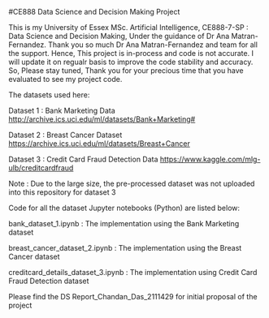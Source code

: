 #CE888 Data Science and Decision Making Project

This is my University of Essex MSc. Artificial Intelligence, CE888-7-SP : Data Science and Decision Making, Under the guidance of Dr Ana Matran-Fernandez. Thank you so much Dr Ana Matran-Fernandez and team for all the support. Hence, This project is in-process and code is not accurate. I will update it on regualr basis to improve the code stability and accuracy. So, Please stay tuned, Thank you for your precious time that you have evaluated to see my project code.

The datasets used here:

Dataset 1 : Bank Marketing Data http://archive.ics.uci.edu/ml/datasets/Bank+Marketing#

Dataset 2 : Breast Cancer Dataset https://archive.ics.uci.edu/ml/datasets/Breast+Cancer

Dataset 3 : Credit Card Fraud Detection Data https://www.kaggle.com/mlg-ulb/creditcardfraud

Note : Due to the large size, the pre-processed dataset was not uploaded into this repository for dataset 3

Code for all the dataset Jupyter notebooks (Python) are listed below:

bank_dataset_1.ipynb : The implementation using the Bank Marketing dataset

breast_cancer_dataset_2.ipynb : The implementation using the Breast Cancer dataset

creditcard_details_dataset_3.ipynb : The implementation using Credit Card Fraud Detection dataset

Please find the DS Report_Chandan_Das_2111429 for initial proposal of the project

